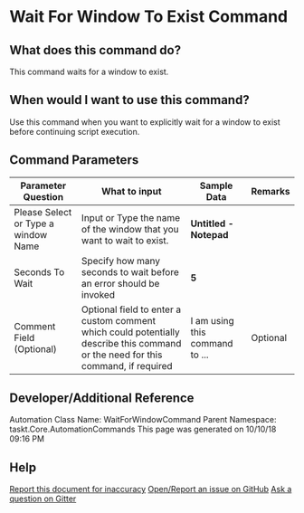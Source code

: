 <!--TITLE: Wait For Window To Exist Command -->
<!-- SUBTITLE: a command in the Window Commands group -->
# Wait For Window To Exist Command


## What does this command do?
This command waits for a window to exist.


## When would I want to use this command?
Use this command when you want to explicitly wait for a window to exist before continuing script execution.


## Command Parameters
| Parameter Question   	| What to input  	|  Sample Data 	| Remarks  	|
| ---                    | ---               | ---           | ---       |
|Please Select or Type a window Name|Input or Type the name of the window that you want to wait to exist.|**Untitled - Notepad**||
|Seconds To Wait|Specify how many seconds to wait before an error should be invoked|**5**||
|Comment Field (Optional)|Optional field to enter a custom comment which could potentially describe this command or the need for this command, if required|I am using this command to ...|Optional|


## Developer/Additional Reference
Automation Class Name: WaitForWindowCommand
Parent Namespace: taskt.Core.AutomationCommands
This page was generated on 10/10/18 09:16 PM


## Help
[Report this document for inaccuracy](/#)
[Open/Report an issue on GitHub](/#)
[Ask a question on Gitter](/#)
